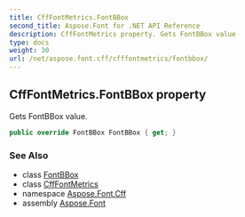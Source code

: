 ```yaml
---
title: CffFontMetrics.FontBBox
second_title: Aspose.Font for .NET API Reference
description: CffFontMetrics property. Gets FontBBox value
type: docs
weight: 30
url: /net/aspose.font.cff/cfffontmetrics/fontbbox/
---
```

## CffFontMetrics.FontBBox property

Gets FontBBox value.

```csharp
public override FontBBox FontBBox { get; }
```

### See Also

* class [FontBBox](../../../aspose.font/fontbbox/)
* class [CffFontMetrics](../)
* namespace [Aspose.Font.Cff](../../../aspose.font.cff/)
* assembly [Aspose.Font](../../../)


